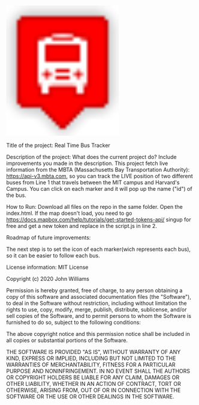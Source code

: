 <img src= "red.png" width='300'/>

Title of the project: Real Time Bus Tracker

Description of the project: What does the current project do?  Include improvements you made in the description. 
This project fetch live information from the MBTA (Massachusetts Bay Transportation Authority): https://api-v3.mbta.com, so you can track the LIVE position of two different buses from Line 1 that travels between the MIT campus and Harvard's Campus. You can click on each marker and it will pop up the name ("id") of the bus. 

How to Run: 
Download all files on the repo in the same folder.
Open the index.html.
If the map doesn't load, you need to go https://docs.mapbox.com/help/tutorials/get-started-tokens-api/ singup for free and get a new token and replace in the script.js in line 2.

Roadmap of future improvements: 

The next step is to set the icon of each marker(wich represents each bus), so it can be easier to follow each bus.


License information: MIT License

Copyright (c) 2020 John Williams

Permission is hereby granted, free of charge, to any person obtaining a copy of this software and associated documentation files (the "Software"), to deal in the Software without restriction, including without limitation the rights to use, copy, modify, merge, publish, distribute, sublicense, and/or sell copies of the Software, and to permit persons to whom the Software is furnished to do so, subject to the following conditions:

The above copyright notice and this permission notice shall be included in all copies or substantial portions of the Software.

THE SOFTWARE IS PROVIDED "AS IS", WITHOUT WARRANTY OF ANY KIND, EXPRESS OR IMPLIED, INCLUDING BUT NOT LIMITED TO THE WARRANTIES OF MERCHANTABILITY, FITNESS FOR A PARTICULAR PURPOSE AND NONINFRINGEMENT. IN NO EVENT SHALL THE AUTHORS OR COPYRIGHT HOLDERS BE LIABLE FOR ANY CLAIM, DAMAGES OR OTHER LIABILITY, WHETHER IN AN ACTION OF CONTRACT, TORT OR OTHERWISE, ARISING FROM, OUT OF OR IN CONNECTION WITH THE SOFTWARE OR THE USE OR OTHER DEALINGS IN THE SOFTWARE.